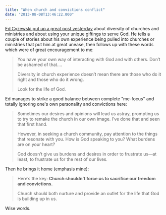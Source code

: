 ```yaml
---
title: "When church and convictions conflict"
date: "2013-08-08T13:46:22.000"
---
```


[Ed Cyzewski put up a great post yesterday](http://inamirrordimly.com/2013/08/07/hope-for-those-who-feel-left-out-of-church/) about diversity of churches and ministries and about using your unique giftings to serve God. He tells a couple of stories about his own experience being pulled into churches or ministries that put him at great unease, then follows up with these words which were of great encouragement to me:

> You have your own way of interacting with God and with others. Don’t be ashamed of that....
> 
> Diversity in church experience doesn’t mean there are those who do it right and those who do it wrong.
> 
> Look for the life of God.

Ed manages to strike a good balance between complete "me-focus" and totally ignoring one's own personality and convictions here:

> Sometimes our desires and opinions will lead us astray, prompting us to try to remake the church in our own image. I’ve done that and seen that first hand.
> 
> However, in seeking a church community, pay attention to the things that resonate with you. How is God speaking to you? What burdens are on your heart?
> 
> God doesn’t give us burdens and desires in order to frustrate us—at least, to frustrate us for the rest of our lives.

Then he brings it home (emphasis mine):

> Here’s the key: **Church shouldn’t force us to sacrifice our freedom and convictions.**
> 
> Church should both nurture and provide an outlet for the life that God is building up in us.

Wise words.
